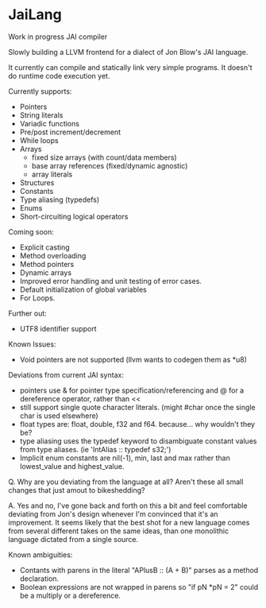 # JaiLang
Work in progress JAI compiler

Slowly building a LLVM frontend for a dialect of Jon Blow's JAI language.

It currently can compile and statically link very simple programs. It doesn't do runtime code execution yet.

Currently supports:
  * Pointers
  * String literals
  * Variadic functions
  * Pre/post increment/decrement
  * While loops
  * Arrays
    - fixed size arrays (with count/data members)
    - base array references (fixed/dynamic agnostic)
    - array literals
  * Structures
  * Constants
  * Type aliasing (typedefs)
  * Enums
  * Short-circuiting logical operators

Coming soon:
  * Explicit casting
  * Method overloading
  * Method pointers
  * Dynamic arrays
  * Improved error handling and unit testing of error cases.
  * Default initialization of global variables
  * For Loops.

Further out:
  * UTF8 identifier support

Known Issues:
  * Void pointers are not supported (llvm wants to codegen them as *u8)

Deviations from current JAI syntax:
  * pointers use & for pointer type specification/referencing and @ for a dereference operator, rather than <<
  * still support single quote character literals. (might #char once the single char is used elsewhere)
  * float types are: float, double, f32 and f64. because... why wouldn't they be?
  * type aliasing uses the typedef keyword to disambiguate constant values from type aliases. (ie 'IntAlias :: typedef s32;')
  * Implicit enum constants are nil(-1), min, last and max rather than lowest_value and highest_value.

Q. Why are you deviating from the language at all? Aren't these all small changes that just amout to bikeshedding?

A. Yes and no, I've gone back and forth on this a bit and feel comfortable deviating from Jon's design whenever I'm convinced that it's an improvement. It seems likely that the best shot for a new language comes from several different takes on the same ideas, than one monolithic language dictated from a single source.

Known ambiguities:
   * Contants with parens in the literal "APlusB :: (A + B)" parses as a method declaration.
   * Boolean expressions are not wrapped in parens so "if pN *pN = 2" could be a multiply or a dereference.